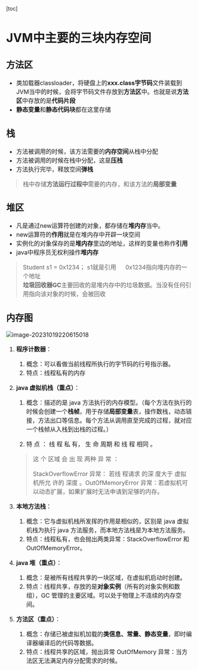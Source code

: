 [toc]
<font size=3>
# JVM中主要的三块内存空间

## 方法区
- 类加载器classloader，将硬盘上的**xxx.class字节码**文件装载到JVM当中的时候，会将字节码文件存放到**方法区**中。也就是说**方法区**中存放的是**代码片段**
- **静态变量**和**静态代码块**都在这里存储

## 栈
- 方法被调用的时候，该方法需要的**内存空间**从栈中分配
- 方法被调用的时候在栈中分配，这是**压栈**
- 方法执行完毕，释放空间**弹栈**
>栈中存储**方法运行过程中**需要的内存，和该方法的**局部变量**

## 堆区
- 凡是通过new运算符创建的对象，都存储在**堆内存**当中。
- new运算符的**作用**就是在堆内存中开辟一块空间
- 实例化的对象保存的是**堆内存**里边的地址，这样的变量也称作**引用**
- java中程序员无权利操作**堆内存**
>Student s1 = 0x1234； s1就是引用  &emsp; 0x1234指向堆内存的一个地址
><br> **垃圾回收器GC**主要回收的是堆内存中的垃圾数据。当没有任何引用指向该对象的时候，会被回收

## 内存图

![image-20231019220615018](https://pig-test-qz.oss-cn-beijing.aliyuncs.com/img/image-20231019220615018.png)

1. **程序计数器**：
   1. 概念：可以看做当前线程所执行的字节码的行号指示器。
   2. 特点：线程私有的内存

2. **java 虚拟机栈（重点）**：

   1. 概念：描述的是 java 方法执行的内存模型。（每个方法在执行的时候会创建一个**栈帧**，用于存储**局部变量**表，操作数栈，动态链接，方法出口等信息。每个方法从调用直至完成的过程，就对应一个栈帧从入栈到出栈的过程。）

   2.  特 点 ： 线 程 私 有， 生 命 周期 和 线 程 相同 。

      > 这 个 区域 会 出 现 两种 异 常 ：
      >
      > StackOverflowError 异常： 若线 程请求 的深 度大于 虚拟 机所允 许的 深度 。OutOfMemoryError 异常：若虚拟机可以动态扩展，如果扩展时无法申请到足够的内存。

3. **本地方法栈**：
   1. 概念：它与虚拟机栈所发挥的作用是相似的，区别是 java 虚拟机栈为执行 java 方法服务，而本地方法栈是为本地方法服务。
   2. 特点：线程私有，也会抛出两类异常：StackOverflowError 和 OutOfMemoryError。

4. **java 堆（重点）**：
   1. 概念：是被所有线程共享的一块区域，在虚拟机启动时创建。
   2. 特点：线程共享，存放的是**对象实例**（所有的对象实例和数组），GC 管理的主要区域。可以处于物理上不连续的内存空间。

5. **方法区（重点）**：
   1. 概念：存储已被虚拟机加载的**类信息、常量、静态变量**，即时编译器编译后的代码等数据。
   2. 特点：线程共享的区域，抛出异常 OutOfMemory 异常：当方法区无法满足内存分配需求的时候。

</font>